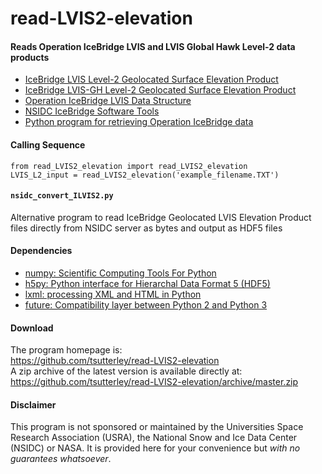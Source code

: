 read-LVIS2-elevation
====================

#### Reads Operation IceBridge LVIS and LVIS Global Hawk Level-2 data products

- [IceBridge LVIS Level-2 Geolocated Surface Elevation Product](http://nsidc.org/data/ilvis2/)  
- [IceBridge LVIS-GH Level-2 Geolocated Surface Elevation Product](http://nsidc.org/data/ilvgh2/)  
- [Operation IceBridge LVIS Data Structure](https://lvis.gsfc.nasa.gov/Data/DataStructure.html)  
- [NSIDC IceBridge Software Tools](http://nsidc.org/data/icebridge/tools.html)
- [Python program for retrieving Operation IceBridge data](https://github.com/tsutterley/nsidc-earthdata)

#### Calling Sequence
```
from read_LVIS2_elevation import read_LVIS2_elevation
LVIS_L2_input = read_LVIS2_elevation('example_filename.TXT')
```

#### `nsidc_convert_ILVIS2.py`
Alternative program to read IceBridge Geolocated LVIS Elevation Product files directly from NSIDC server as bytes and output as HDF5 files  

#### Dependencies
- [numpy: Scientific Computing Tools For Python](http://www.numpy.org)
- [h5py: Python interface for Hierarchal Data Format 5 (HDF5)](http://h5py.org)  
- [lxml: processing XML and HTML in Python](https://pypi.python.org/pypi/lxml)
- [future: Compatibility layer between Python 2 and Python 3](http://python-future.org/)  

#### Download
The program homepage is:   
https://github.com/tsutterley/read-LVIS2-elevation   
A zip archive of the latest version is available directly at:    
https://github.com/tsutterley/read-LVIS2-elevation/archive/master.zip  

#### Disclaimer  
This program is not sponsored or maintained by the Universities Space Research Association (USRA), the National Snow and Ice Data Center (NSIDC) or NASA.  It is provided here for your convenience but _with no guarantees whatsoever_.  
